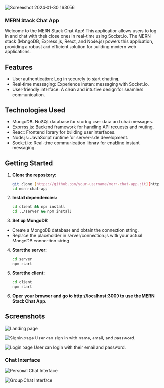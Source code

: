 ![Screenshot 2024-01-30 163056](https://github.com/DipakSarmah/ChatAppMern/assets/92313801/ebae6de1-c6d6-4ab3-8a3b-bb13dfe859b2)
### MERN Stack Chat App

Welcome to the MERN Stack Chat App! This application allows users to log in and chat with their close ones in real-time using Socket.io. The MERN stack (MongoDB, Express.js, React, and Node.js) powers this application, providing a robust and efficient solution for building modern web applications.

## Features

- User authentication: Log in securely to start chatting.
- Real-time messaging: Experience instant messaging with Socket.io.
- User-friendly interface: A clean and intuitive design for seamless communication.

## Technologies Used

- MongoDB: NoSQL database for storing user data and chat messages.
- Express.js: Backend framework for handling API requests and routing.
- React: Frontend library for building user interfaces.
- Node.js: JavaScript runtime for server-side development.
- Socket.io: Real-time communication library for enabling instant messaging.

## Getting Started

1. **Clone the repository:**

   ```bash
   git clone [https://github.com/your-username/mern-chat-app.git](https://github.com/DipakSarmah/ChatAppMern)https://github.com/DipakSarmah/ChatAppMern
   cd mern-chat-app
   ```

2. **Install dependencies:**
   ```bash
   cd client && npm install
   cd ../server && npm install
   ```
 
3. **Set up MongoDB:**
- Create a MongoDB database and obtain the connection string.
- Replace the placeholder in server/connection.js with your actual MongoDB connection string.

4. **Start the server:**
   ```bash
   cd server
   npm start
   ```
5. **Start the client:**
   ```bash
   cd client
   npm start
   ```
6. **Open your browser and go to http://localhost:3000 to use the MERN Stack Chat App.**

## Screenshots

![Landing page](https://github.com/DipakSarmah/ChatAppMern/assets/92313801/46496cc9-c0dd-463a-aa92-ee9068ec76de)

![Signin page](https://github.com/DipakSarmah/ChatAppMern/assets/92313801/2a6b095d-df0d-426e-a2ab-bb0027c6a741)
User can sign in with name, email, and password.

![Login page](https://github.com/DipakSarmah/ChatAppMern/assets/92313801/ff905651-4822-4b06-ab7d-09b7b064dab6)
User can login with their email and password.


### Chat Interface
![Personal Chat Interface](https://github.com/DipakSarmah/ChatAppMern/assets/92313801/cfb776dd-6636-44aa-97b5-e99d274beb81)

![Group Chat Interface](https://github.com/DipakSarmah/ChatAppMern/assets/92313801/edd85b62-59a9-4b16-b439-7b19a2e05aa9)

